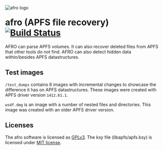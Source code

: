 <img src="../logo/afro.png" alt="afro logo" align="left">

# afro (APFS file recovery) [![Build Status](https://travis-ci.org/cugu/afro.svg?branch=master)](https://travis-ci.org/cugu/afro)

AFRO can parse APFS volumes. It can also recover deleted files from APFS that other tools do not find. AFRO can also detect hidden data within/besides APFS datastructures.

## Test images

`/test_dumps` contains 6 images with incremental changes to showcase the difference it has on APFS datastructures. These images were created with APFS driver version `1412.61.1`.

`wsdf.dmg` is an image with a number of nested files and directories. This image was created with an older APFS driver version.

## Licenses

The afro software is licensed as [GPLv3](licences/gpl-3.0.txt).
The ksy file (libapfs/apfs.ksy) is licensed under [MIT license](licences/mit.txt).
